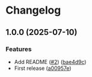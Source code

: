 # Changelog

## 1.0.0 (2025-07-10)


### Features

* Add README ([#2](https://github.com/silentien/golog/issues/2)) ([bae4d9c](https://github.com/silentien/golog/commit/bae4d9c7607893a3a373fbf7a5b07a69d808a3bc))
* First release ([a00957e](https://github.com/silentien/golog/commit/a00957e1c1945d0e4d8fb7e5f587618bb0a3aca4))
